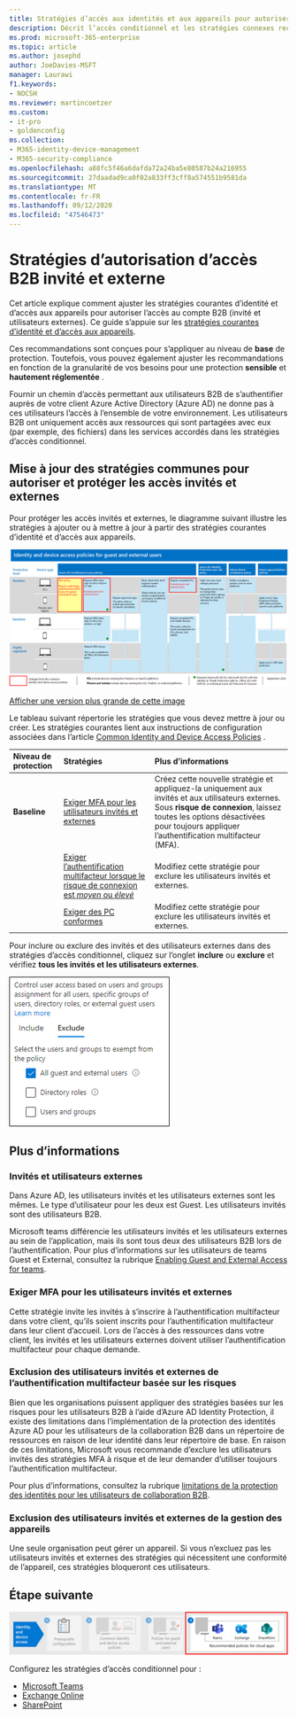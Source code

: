 ```yaml
---
title: Stratégies d’accès aux identités et aux appareils pour autoriser l’accès B2B aux invités et externes-Microsoft 365 pour les entreprises | Microsoft docs
description: Décrit l’accès conditionnel et les stratégies connexes recommandées pour la protection de l’accès des utilisateurs invités et externes.
ms.prod: microsoft-365-enterprise
ms.topic: article
ms.author: josephd
author: JoeDavies-MSFT
manager: Laurawi
f1.keywords:
- NOCSH
ms.reviewer: martincoetzer
ms.custom:
- it-pro
- goldenconfig
ms.collection:
- M365-identity-device-management
- M365-security-compliance
ms.openlocfilehash: a88fc5f46a6dafda72a24ba5e80587b24a216955
ms.sourcegitcommit: 27daadad9ca0f02a833ff3cff8a574551b9581da
ms.translationtype: MT
ms.contentlocale: fr-FR
ms.lasthandoff: 09/12/2020
ms.locfileid: "47546473"
---
```

# <a name="policies-for-allowing-guest-and-external-b2b-access"></a>Stratégies d’autorisation d’accès B2B invité et externe

Cet article explique comment ajuster les stratégies courantes d’identité et d’accès aux appareils pour autoriser l’accès au compte B2B (invité et utilisateurs externes). Ce guide s’appuie sur les [stratégies courantes d’identité et d’accès aux appareils](identity-access-policies.md).

Ces recommandations sont conçues pour s’appliquer au niveau de **base** de protection. Toutefois, vous pouvez également ajuster les recommandations en fonction de la granularité de vos besoins pour une protection **sensible** et **hautement réglementée** . 

Fournir un chemin d’accès permettant aux utilisateurs B2B de s’authentifier auprès de votre client Azure Active Directory (Azure AD) ne donne pas à ces utilisateurs l’accès à l’ensemble de votre environnement. Les utilisateurs B2B ont uniquement accès aux ressources qui sont partagées avec eux (par exemple, des fichiers) dans les services accordés dans les stratégies d’accès conditionnel.

## <a name="updating-the-common-policies-to-allow-and-protect-guest-and-external-access"></a>Mise à jour des stratégies communes pour autoriser et protéger les accès invités et externes 

Pour protéger les accès invités et externes, le diagramme suivant illustre les stratégies à ajouter ou à mettre à jour à partir des stratégies courantes d’identité et d’accès aux appareils. 

[![Résumé des mises à jour de stratégie pour la protection de l’accès invité](../media/microsoft-365-policies-configurations/identity-access-ruleset-guest.png)](https://github.com/MicrosoftDocs/microsoft-365-docs/raw/public/microsoft-365/media/microsoft-365-policies-configurations/identity-access-ruleset-guest.png)

[Afficher une version plus grande de cette image](https://github.com/MicrosoftDocs/microsoft-365-docs/raw/public/microsoft-365/media/microsoft-365-policies-configurations/identity-access-ruleset-guest.png)

Le tableau suivant répertorie les stratégies que vous devez mettre à jour ou créer. Les stratégies courantes lient aux instructions de configuration associées dans l’article [Common Identity and Device Access Policies](identity-access-policies.md) .

|Niveau de protection|Stratégies|Plus d’informations|
|:---------------|:-------|:----------------|
|**Baseline**|[Exiger MFA pour les utilisateurs invités et externes](identity-access-policies.md#require-mfa-based-on-sign-in-risk)|Créez cette nouvelle stratégie et appliquez-la uniquement aux invités et aux utilisateurs externes. Sous **risque de connexion**, laissez toutes les options désactivées pour toujours appliquer l’authentification multifacteur (MFA).|
|        |[Exiger l’authentification multifacteur lorsque le risque de connexion est *moyen* ou *élevé*](identity-access-policies.md#require-mfa-based-on-sign-in-risk)|Modifiez cette stratégie pour exclure les utilisateurs invités et externes.|
|        |[Exiger des PC conformes](identity-access-policies.md#require-compliant-pcs-but-not-compliant-phones-and-tablets)|Modifiez cette stratégie pour exclure les utilisateurs invités et externes.|

Pour inclure ou exclure des invités et des utilisateurs externes dans des stratégies d’accès conditionnel, cliquez sur l’onglet **inclure** ou **exclure** et vérifiez **tous les invités et les utilisateurs externes**.

![capture d’écran des contrôles pour exclure des invités](../media/microsoft-365-policies-configurations/identity-access-exclude-guests-ui.png)

## <a name="more-information"></a>Plus d’informations

### <a name="guests-vs-external-users"></a>Invités et utilisateurs externes
Dans Azure AD, les utilisateurs invités et les utilisateurs externes sont les mêmes. Le type d’utilisateur pour les deux est Guest. Les utilisateurs invités sont des utilisateurs B2B.

Microsoft teams différencie les utilisateurs invités et les utilisateurs externes au sein de l’application, mais ils sont tous deux des utilisateurs B2B lors de l’authentification. Pour plus d’informations sur les utilisateurs de teams Guest et External, consultez la rubrique [Enabling Guest and External Access for teams](teams-access-policies.md#enabling-guest-and-external-access-for-teams).

### <a name="require-mfa-always-for-guest-and-external-users"></a>Exiger MFA pour les utilisateurs invités et externes
Cette stratégie invite les invités à s’inscrire à l’authentification multifacteur dans votre client, qu’ils soient inscrits pour l’authentification multifacteur dans leur client d’accueil. Lors de l’accès à des ressources dans votre client, les invités et les utilisateurs externes doivent utiliser l’authentification multifacteur pour chaque demande. 

### <a name="excluding-guest-and-external-users-from-risk-based-mfa"></a>Exclusion des utilisateurs invités et externes de l’authentification multifacteur basée sur les risques
Bien que les organisations puissent appliquer des stratégies basées sur les risques pour les utilisateurs B2B à l’aide d’Azure AD Identity Protection, il existe des limitations dans l’implémentation de la protection des identités Azure AD pour les utilisateurs de la collaboration B2B dans un répertoire de ressources en raison de leur identité dans leur répertoire de base. En raison de ces limitations, Microsoft vous recommande d’exclure les utilisateurs invités des stratégies MFA à risque et de leur demander d’utiliser toujours l’authentification multifacteur. 

Pour plus d’informations, consultez la rubrique [limitations de la protection des identités pour les utilisateurs de collaboration B2B](https://docs.microsoft.com/azure/active-directory/identity-protection/concept-identity-protection-b2b#limitations-of-identity-protection-for-b2b-collaboration-users). 

### <a name="excluding-guest-and-external-users-from-device-management"></a>Exclusion des utilisateurs invités et externes de la gestion des appareils 
Une seule organisation peut gérer un appareil. Si vous n’excluez pas les utilisateurs invités et externes des stratégies qui nécessitent une conformité de l’appareil, ces stratégies bloqueront ces utilisateurs. 

## <a name="next-step"></a>Étape suivante

![Étape 4 : stratégies pour les applications Cloud Microsoft 365](../media/microsoft-365-policies-configurations/identity-device-access-steps-next-step-4.png)

Configurez les stratégies d’accès conditionnel pour :

- [Microsoft Teams](teams-access-policies.md)
- [Exchange Online](secure-email-recommended-policies.md)
- [SharePoint](secure-email-recommended-policies.md)

